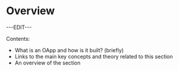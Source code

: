 ﻿---
sidebar_position: 1
---

# Overview

---EDIT---

Contents:

- What is an OApp and how is it built? (briefly)
- Links to the main key concepts and theory related to this section
- An overview of the section